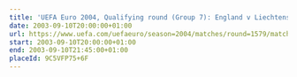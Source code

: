 ```yaml
---
title: 'UEFA Euro 2004, Qualifying round (Group 7): England v Liechtenstein'
date: 2003-09-10T20:00:00+01:00
url: https://www.uefa.com/uefaeuro/season=2004/matches/round=1579/match=69371
start: 2003-09-10T20:00:00+01:00
end: 2003-09-10T21:45:00+01:00
placeId: 9C5VFP75+6F
---
```

